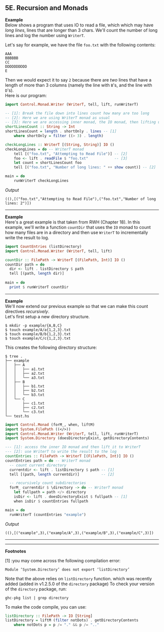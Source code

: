 ## 5E. Recursion and Monads

**Example**    
Below shows a program that uses IO to read a file,
which which may have *long lines*, lines that are longer than 3 chars.
We'll count the number of long lines and log the number using `WriterT`.

Let's say for example, we have the file `foo.txt` 
with the following contents:
```
AAA
BBBBBB
CC
DDDDDDDDDD
E
```

Then we would expect it to say `2` because there are *two* lines that have a length
of more than 3 columns (namely the line with `B`'s, and the line with `D`'s).   
Here is our program:

```haskell
import Control.Monad.Writer (WriterT, tell, lift, runWriterT)

-- [1]: Break the file down into lines count how many are too long
-- [2]: Here we are using WriterT monad as usual
-- [3]: Here we are accessing inner monad, the IO monad, then lifting up to WriterT
shortLinesCount :: String -> Int
shortLinesCount = length . shortOnly . lines -- [1]
    where shortOnly = filter ((> 3) . length)

checkLongLines :: WriterT [(String, String)] IO ()
checkLongLines = do -- WriterT monad
    tell [("foo.txt", "Attempting to Read File")] -- [2]
    foo <- lift . readFile $ "foo.txt"            -- [3]
    let count = shortLinesCount foo
    tell [("foo.txt", "Number of long lines: " ++ show count)] -- [2]

main = do
    runWriterT checkLongLines
```

*Output*    
```
((),[("foo.txt","Attempting to Read File"),("foo.txt","Number of long lines: 2")])
```


----

**Example**    
Here's a great example is that taken from RWH (Chapter 18).
In this example, we'll write a function `countDir` that 
uses the `IO` monad to count how many files are in a directory
and then use `WriterT` to incrementally write the result to log.

```haskell
import CountEntries (listDirectory)
import Control.Monad.Writer (WriterT, tell, lift)

countDir :: FilePath -> WriterT [(FilePath, Int)] IO ()
countDir path = do
  dir <- lift . listDirectory $ path
  tell [(path, length dir)]
  
main = do
  print $ runWriterT countDir
```


----

**Example**    
We'll now extend our previous example
so that we can make this count directives *recursively*.    
Let's first setup a new directory structure.

```
$ mkdir -p example/{A,B,C}
$ touch example/A/a{1,2,3}.txt
$ touch example/B/b{1,2,3}.txt
$ touch example/C/c{1,2,3}.txt
```

This creates the following directory structure:
```
$ tree .
├── example
│   ├── A
│   │   ├── a1.txt
│   │   ├── a2.txt
│   │   └── a3.txt
│   ├── B
│   │   ├── b1.txt
│   │   ├── b2.txt
│   │   └── b3.txt
│   └── C
│       ├── c1.txt
│       ├── c2.txt
│       └── c3.txt
└── test.hs
```

```haskell
import Control.Monad (forM_, when, liftM)
import System.FilePath ((</>))
import Control.Monad.Writer (WriterT, tell, lift, runWriterT)
import System.Directory (doesDirectoryExist, getDirectoryContents)

--- [1]: access the inner IO monad and then lift it to WriterT
--- [2]: use WriterT to write the result to the log
countEntries :: FilePath -> WriterT [(FilePath, Int)] IO ()
countEntries path = do -- WriterT monad
  -- count current directory
  currentdir <- lift . listDirectory $ path -- [1]
  tell [(path, length currentdir)]          -- [2]

  -- recursively count subdirectories
  forM_ currentdir $ \directory -> do -- WriterT monad
    let fullpath = path </> directory
    isDir <- lift . doesDirectoryExist $ fullpath -- [1]
    when isDir $ countEntries fullpath

main = do
  runWriterT (countEntries "example")
```

*Output*    
```
((),[("example",3),("example/A",3),("example/B",3),("example/C",3)])
```

----




----

**Footnotes**    

[1] :you may come across the following compilation
error:
```
Module ‘System.Directory’ does not export ‘listDirectory’
```

Note that the above relies on `listDirectory` function.
which was recently added (added in v1.2.5.0 of the `directory` package) 
To check your version of the `directory` package, run:
```
ghc-pkg list | grep directory
```

To make the code compile, you can use:
```haskell
listDirectory :: FilePath -> IO [String]
listDirectory = liftM (filter notDots) . getDirectoryContents
    where notDots p = p /= "." && p /= ".."
```
